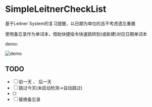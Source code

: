 # SimpleLeitnerCheckList
基于Leitner System的复习提醒，以日期为单位的且不考虑遗忘重置

使用备忘录作为单词本，借助快捷指令快速跳转到(或新建)对应日期单词本

demo:

![demo](https://github.com/YangXinlei/SimpleLeitnerCheckList/blob/master/demo.gif)


## TODO

- [ ] 前一天 、 后一天
- [ ] 跳过今天(未启动检测->自动跳过)
- [ ] 
- [ ] 替换备忘录
